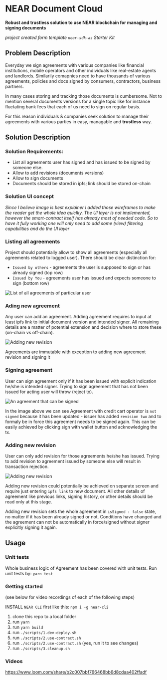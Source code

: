 # NEAR Document Cloud
**Robust and trustless solution to use NEAR blockchain for managing and signing documents**

*project created form template `near-sdk-as` Starter Kit*

## Problem Description
Everyday we sign agreements with various companies like financial institutions, mobile operators and other individuals like real-estate agents and landlords. Similarily comapnies need to have thousands of various agreements, policies and docs signed by consumers, contractors, business partners.

In many cases storing and tracking those documents is cumbersome. Not to mention several documents versions for a single topic like for instance fluctating bank fees that each of us need to sign on regular basis.


For this reason individuals & companies seek solution to manage their agreements with various parties in easy, managable and **trustless** way.

## Solution Description

### Solution Requirements:
* List all agreements user has signed and has issued to be signed by someone else.  
* Allow to add revisions (documents versions)
* Allow to sign documents
* Documents should be stored in ipfs; link should be stored on-chain

### Solution UI concept

*Since I believe image is best explainer I added those wireframes to make the reader get the whole idea quiclky. The UI layer is not implemented, however the smart-contract itself has already most of needed code. So to have it fully working one will only need to add some (view) filtering capabilities and do the UI layer*

### Listing all agreements

Project should potentially allow to show all agreements (especially all agreements related to logged user). There should be clear distinction for:
* `Issued by others` - agreements the user is supposed to sign or has already signed (top row)
* `Issued by You` - agreements user has issued and expects someone to sign (bottom row)

![List of all agreements of particular user](./docs/list-of-agreements.png)

### Ading new agreement 
Any user can add an agreement. Adding agreement requires to input at least ipfs link to initial document version and intended signer. All remaining details are a matter of potential extension and decision where to store these (on-chain vs off-chain).

![Adding new revision](./docs/add-agreement.png)

Agreements are immutable with exception to adding new agreement revision and signing it

### Signing agreement

User can sign agreement only if it has been issued with explicit indication he/she is intended signer. Trying to sign agreement that has not been issued for acting user will throw (reject tx).

![An agreement that can be signed](./docs/signing.png)

In the image above we can see Agreement with credit cart operator is `not signed` because it has been updated - issuer has added `revision two` and to formaly be in force this agreement needs to be signed again. This can be easily achieved by clicking sign with wallet button and acknowledging the tx.




### Adding new revision

User can only add revision for those agreements he/she has issued. Trying to add revision to agreement issued by someone else will result in transaction rejection.

![Adding new revision](./docs/adding-revision.png)

Adding new revision could potentially be achieved on separate screen and require just entering `ipfs link` to new document. All other details of agreement like previous links, signing history, or other details should be read only at this stage.

Adding new revision sets the whole agreement in `isSigned : false` state, no matter if it has been already signed or not. Conditions have changed and the agreement can not be automatically in force/signed without signer explicitly signing it again.




## Usage

### Unit tests

Whole business logic of Agreement has been covered with unit tests. Run unit tests by: `yarn test`
### Getting started

(see below for video recordings of each of the following steps)

INSTALL `NEAR CLI` first like this: `npm i -g near-cli`

1. clone this repo to a local folder
2. run `yarn`
3. run `yarn build`
4. run `./scripts/1.dev-deploy.sh`
5. run `./scripts/2.use-contract.sh`
6. run `./scripts/2.use-contract.sh` (yes, run it to see changes)
7. run `./scripts/3.cleanup.sh`

### Videos

https://www.loom.com/share/b2c007bbf766468bb6d8cdaa402ffadf


